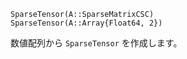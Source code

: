 ```
SparseTensor(A::SparseMatrixCSC)
SparseTensor(A::Array{Float64, 2})
```

数値配列から `SparseTensor` を作成します。
